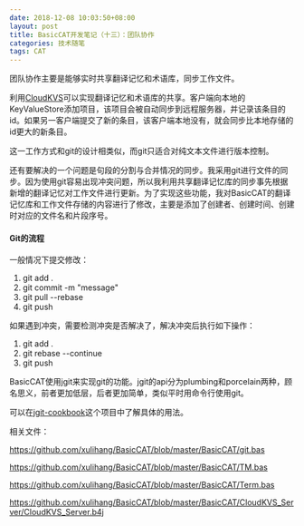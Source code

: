 ```yaml
---
date: 2018-12-08 10:03:50+08:00
layout: post
title: BasicCAT开发笔记（十三）：团队协作
categories: 技术随笔
tags: CAT
---
```


团队协作主要是能够实时共享翻译记忆和术语库，同步工作文件。

利用[CloudKVS](https://blog.xulihang.me/B4X-technology-dissection-cloudkvs/)可以实现翻译记忆和术语库的共享。客户端向本地的KeyValueStore添加项目，该项目会被自动同步到远程服务器，并记录该条目的id。如果另一客户端提交了新的条目，该客户端本地没有，就会同步比本地存储的id更大的新条目。

这一工作方式和git的设计相类似，而git只适合对纯文本文件进行版本控制。

还有要解决的一个问题是句段的分割与合并情况的同步。我采用git进行文件的同步。因为使用git容易出现冲突问题，所以我利用共享翻译记忆库的同步事先根据新增的翻译记忆对工作文件进行更新。为了实现这些功能，我对BasicCAT的翻译记忆库和工作文件存储的内容进行了修改，主要是添加了创建者、创建时间、创建时对应的文件名和片段序号。

#### Git的流程

一般情况下提交修改：

1. git add .
2. git commit -m "message"
3. git pull --rebase
4. git push

如果遇到冲突，需要检测冲突是否解决了，解决冲突后执行如下操作：

1. git add .
2. git rebase --continue
3. git push

BasicCAT使用jgit来实现git的功能。jgit的api分为plumbing和porcelain两种，顾名思义，前者更加低层，后者更加简单，类似平时用命令行使用git。

可以在[jgit-cookbook](https://github.com/centic9/jgit-cookbook/tree/master/src/main/java/org/dstadler/jgit/porcelain)这个项目中了解具体的用法。


相关文件：

<https://github.com/xulihang/BasicCAT/blob/master/BasicCAT/git.bas>

<https://github.com/xulihang/BasicCAT/blob/master/BasicCAT/TM.bas>

<https://github.com/xulihang/BasicCAT/blob/master/BasicCAT/Term.bas>

<https://github.com/xulihang/BasicCAT/blob/master/BasicCAT/CloudKVS_Server/CloudKVS_Server.b4j>

